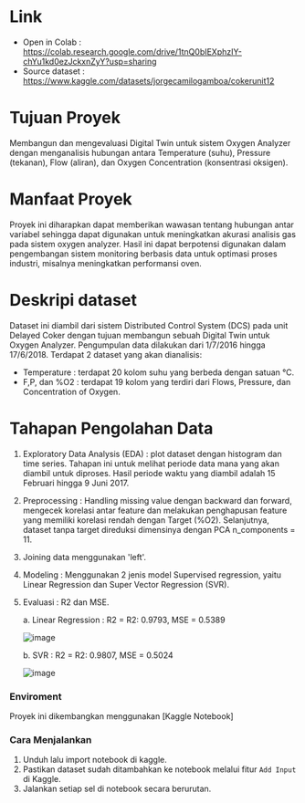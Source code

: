 # Link 
   * Open in Colab : https://colab.research.google.com/drive/1tnQ0bIEXphzIY-chYu1kd0ezJckxnZyY?usp=sharing
   * Source dataset : https://www.kaggle.com/datasets/jorgecamilogamboa/cokerunit12


# **Tujuan Proyek**  
Membangun dan mengevaluasi Digital Twin untuk sistem Oxygen Analyzer dengan menganalisis hubungan antara Temperature (suhu), Pressure (tekanan), Flow (aliran), dan Oxygen Concentration (konsentrasi oksigen).

# **Manfaat Proyek**
Proyek ini diharapkan dapat memberikan wawasan tentang hubungan antar variabel sehingga dapat digunakan untuk meningkatkan akurasi analisis gas pada sistem oxygen analyzer. Hasil ini dapat berpotensi digunakan dalam pengembangan sistem monitoring berbasis data untuk optimasi proses industri, misalnya meningkatkan performansi oven.

# **Deskripi dataset**  
Dataset ini diambil dari sistem Distributed Control System (DCS) pada unit Delayed Coker dengan tujuan membangun sebuah Digital Twin untuk Oxygen Analyzer. Pengumpulan data dilakukan dari 1/7/2016 hingga 17/6/2018.
Terdapat 2 dataset yang akan dianalisis:
 * Temperature : terdapat 20 kolom suhu yang berbeda dengan satuan °C.
 * F,P, dan %O2 : terdapat 19 kolom yang terdiri dari Flows, Pressure, dan Concentration of Oxygen.

# **Tahapan Pengolahan Data**
1. Exploratory Data Analysis (EDA) : plot dataset dengan histogram dan time series. Tahapan ini untuk melihat periode data mana yang akan diambil untuk diproses. Hasil periode waktu yang diambil adalah 15 Februari hingga 9 Juni 2017.
2. Preprocessing : Handling missing value dengan backward dan forward, mengecek korelasi antar feature dan melakukan penghapusan feature yang memiliki korelasi rendah dengan Target (%O2). Selanjutnya, dataset tanpa target direduksi dimensinya dengan PCA n_components = 11.
3. Joining data menggunakan 'left'.
4. Modeling : Menggunakan 2 jenis model Supervised regression, yaitu Linear Regression dan Super Vector Regression (SVR).
5. Evaluasi : R2 dan MSE.
   
   a. Linear Regression : R2 = R2: 0.9793, MSE = 0.5389
   
      ![image](https://github.com/user-attachments/assets/a6419f38-105a-4496-968d-a5d0800ac3d9)

   b. SVR : R2 = R2: 0.9807, MSE = 0.5024
   
      ![image](https://github.com/user-attachments/assets/b84fe65b-f368-4431-9512-e7e56576414d)

### Enviroment 
Proyek ini dikembangkan menggunakan [Kaggle Notebook]

### Cara Menjalankan
1. Unduh lalu import notebook di kaggle.
2. Pastikan dataset sudah ditambahkan ke notebook melalui fitur `Add Input` di Kaggle.
4. Jalankan setiap sel di notebook secara berurutan.


